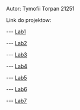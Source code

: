 Autor:
Tymofii Torpan
21251

Link do projektow:

--- [Lab1](https://github.com/TimTorp/Laboratorium-PwJS/tree/main/TymofiiTorpan21251/Lab1)

--- [Lab2](https://github.com/TimTorp/Laboratorium-PwJS/tree/main/TymofiiTorpan21251/Lab2)

--- [Lab3](https://github.com/TimTorp/Laboratorium-PwJS/tree/main/TymofiiTorpan21251/Lab3)

--- [Lab4](https://github.com/TimTorp/Laboratorium-PwJS/tree/main/TymofiiTorpan21251/Lab4)

--- [Lab5](https://github.com/TimTorp/Laboratorium-PwJS/tree/main/TymofiiTorpan21251/Lab5)

--- [Lab6](https://github.com/TimTorp/Laboratorium-PwJS/tree/main/TymofiiTorpan21251/Lab6)

--- [Lab7](https://github.com/TimTorp/Laboratorium-PwJS/tree/main/TymofiiTorpan21251/Lab7prod)
